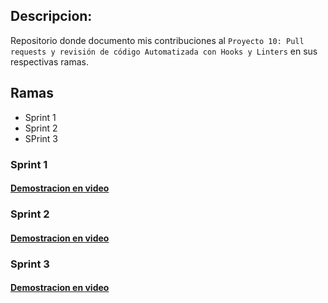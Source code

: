 
## **Descripcion:**
Repositorio donde documento mis contribuciones al `Proyecto 10: Pull requests y revisión de código Automatizada con Hooks y Linters` en sus respectivas ramas.

## Ramas

- Sprint 1
- Sprint 2
- SPrint 3

### **Sprint 1**
#### [Demostracion en video](https://www.youtube.com/watch?v=ZwcuikAZ56w)

### **Sprint 2**
#### [Demostracion en video](https://www.youtube.com/watch?v=CXj9d7sZ-J0)

### **Sprint 3**
#### [Demostracion en video](https://www.youtube.com/watch?v=nRNpyQhkx0E&ab_channel=SerranoArosteguiEdySaul)


